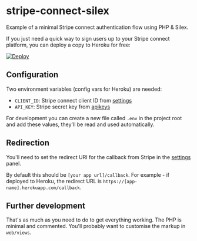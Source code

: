 stripe-connect-silex
====================

Example of a minimal Stripe connect authentication flow using PHP & Silex.  

If you just need a quick way to sign users up to your Stripe connect platform, you can deploy a copy to Heroku for free:

[![Deploy](https://www.herokucdn.com/deploy/button.svg)](https://heroku.com/deploy)

## Configuration
Two environment variables (config vars for Heroku) are needed:

+ `CLIENT_ID`: Stripe connect client ID from [settings](https://dashboard.stripe.com/account/applications/settings)
+ `API_KEY`: Stripe secret key from [apikeys](https://dashboard.stripe.com/account/apikeys)

For development you can create a new file called `.env` in the project root and add these values, they'll be read and used automatically.

## Redirection
You'll need to set the redirect URI for the callback from Stripe in the [settings](https://dashboard.stripe.com/account/applications/settings) panel.

By default this should be `[your app url]/callback`. For example - if deployed to Heroku, the redirect URL is `https://[app-name].herokuapp.com/callback`.

## Further development
That's as much as you need to do to get everything working. The PHP is minimal and commented. You'll probably want to customise the markup in `web/views`.
